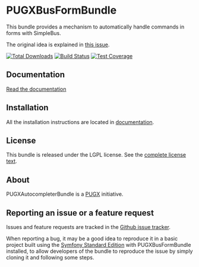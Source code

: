PUGXBusFormBundle
=================

This bundle provides a mechanism to automatically handle commands in forms with SimpleBus.

The original idea is explained in [this issue](https://github.com/SimpleBus/SymfonyBridge/issues/38#issuecomment-264205865).

[![Total Downloads](https://poser.pugx.org/pugx/bus-form-bundle/downloads.png)](https://packagist.org/packages/pugx/bus-form-bundle)
[![Build Status](https://secure.travis-ci.org/PUGX/PUGXBusFormBundle.png?branch=master)](http://travis-ci.org/PUGX/PUGXBusFormBundle)
[![Test Coverage](https://codeclimate.com/github/PUGX/PUGXBusFormBundle/badges/coverage.svg)](https://codeclimate.com/github/PUGX/PUGXBusFormBundle/coverage)

Documentation
-------------

[Read the documentation](https://github.com/PUGX/PUGXBusFormBundle/tree/master/docs/index.md)

Installation
------------

All the installation instructions are located in [documentation](https://github.com/PUGX/PUGXBusFormBundle/tree/master/docs/index.md).

License
-------

This bundle is released under the LGPL license. See the [complete license text](https://github.com/PUGX/PUGXBusFormBundle/tree/master/LICENSE).

About
-----

PUGXAutocompleterBundle is a [PUGX](http://pugx.org/) initiative.


Reporting an issue or a feature request
---------------------------------------

Issues and feature requests are tracked in the [Github issue tracker](https://github.com/PUGX/PUGXBusFormBundle/issues).

When reporting a bug, it may be a good idea to reproduce it in a basic project
built using the [Symfony Standard Edition](https://github.com/symfony/symfony-standard)
with PUGXBusFormBundle installed, to allow developers of the bundle to reproduce the issue by simply cloning it
and following some steps.
